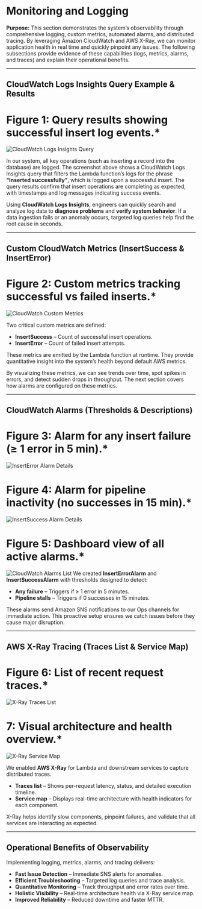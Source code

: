 # Monitoring and Logging

**Purpose:** This section demonstrates the system’s observability through comprehensive logging, custom metrics, automated alarms, and distributed tracing. By leveraging Amazon CloudWatch and AWS X-Ray, we can monitor application health in real time and quickly pinpoint any issues. The following subsections provide evidence of these capabilities (logs, metrics, alarms, and traces) and explain their operational benefits.

---

## CloudWatch Logs Insights Query Example & Results


# Figure 1: Query results showing successful insert log events.*
![CloudWatch Logs Insights Query](screenshots/cloudwatch-logs-insights-query.png)

In our system, all key operations (such as inserting a record into the database) are logged. The screenshot above shows a CloudWatch Logs Insights query that filters the Lambda function’s logs for the phrase **“Inserted successfully”**, which is logged upon a successful insert. The query results confirm that insert operations are completing as expected, with timestamps and log messages indicating success events.

Using **CloudWatch Logs Insights**, engineers can quickly search and analyze log data to **diagnose problems** and **verify system behavior**. If a data ingestion fails or an anomaly occurs, targeted log queries help find the root cause in seconds.

---

## Custom CloudWatch Metrics (InsertSuccess & InsertError)


# Figure 2: Custom metrics tracking successful vs failed inserts.*
![CloudWatch Custom Metrics](screenshots/cloudwatch-custom-metrics.png)

Two critical custom metrics are defined:  
- **InsertSuccess** – Count of successful insert operations.  
- **InsertError** – Count of failed insert attempts.  

These metrics are emitted by the Lambda function at runtime. They provide quantitative insight into the system’s health beyond default AWS metrics.  

By visualizing these metrics, we can see trends over time, spot spikes in errors, and detect sudden drops in throughput. The next section covers how alarms are configured on these metrics.

---

## CloudWatch Alarms (Thresholds & Descriptions)

  
# Figure 3: Alarm for any insert failure (≥ 1 error in 5 min).*
![InsertError Alarm Details](screenshots/cloudwatch-inserterror-alarm-details.png)

# Figure 4: Alarm for pipeline inactivity (no successes in 15 min).*
![InsertSuccess Alarm Details](screenshots/cloudwatch-insertsuccess-alarm-details.png)


# Figure 5: Dashboard view of all active alarms.*
![CloudWatch Alarms List](screenshots/cloudwatch-alarms-list.png)
We created **InsertErrorAlarm** and **InsertSuccessAlarm** with thresholds designed to detect:  
- **Any failure** – Triggers if ≥ 1 error in 5 minutes.  
- **Pipeline stalls** – Triggers if 0 successes in 15 minutes.  

These alarms send Amazon SNS notifications to our Ops channels for immediate action. This proactive setup ensures we catch issues before they cause major disruption.

---

## AWS X-Ray Tracing (Traces List & Service Map)


# Figure 6: List of recent request traces.*
![X-Ray Traces List](screenshots/xray-traces-list.png)
 
# 7: Visual architecture and health overview.*
![X-Ray Service Map](screenshots/xray-trace-map.png)

We enabled **AWS X-Ray** for Lambda and downstream services to capture distributed traces.  
- **Traces list** – Shows per-request latency, status, and detailed execution timeline.  
- **Service map** – Displays real-time architecture with health indicators for each component.

X-Ray helps identify slow components, pinpoint failures, and validate that all services are interacting as expected.

---

## Operational Benefits of Observability

Implementing logging, metrics, alarms, and tracing delivers:

- **Fast Issue Detection** – Immediate SNS alerts for anomalies.  
- **Efficient Troubleshooting** – Targeted log queries and trace analysis.  
- **Quantitative Monitoring** – Track throughput and error rates over time.  
- **Holistic Visibility** – Real-time architecture health via X-Ray service map.  
- **Improved Reliability** – Reduced downtime and faster MTTR.

